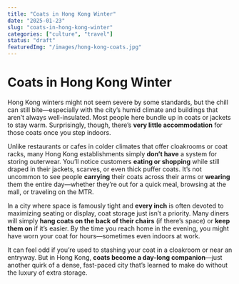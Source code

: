 ```yaml
---
title: "Coats in Hong Kong Winter"
date: "2025-01-23"
slug: "coats-in-hong-kong-winter"
categories: ["culture", "travel"]
status: "draft"
featuredImg: "/images/hong-kong-coats.jpg"
---
```


# Coats in Hong Kong Winter

Hong Kong winters might not seem severe by some standards, but the chill can still bite—especially with the city’s humid climate and buildings that aren’t always well-insulated. Most people here bundle up in coats or jackets to stay warm. Surprisingly, though, there’s **very little accommodation** for those coats once you step indoors.

Unlike restaurants or cafes in colder climates that offer cloakrooms or coat racks, many Hong Kong establishments simply **don’t have** a system for storing outerwear. You’ll notice customers **eating or shopping** while still draped in their jackets, scarves, or even thick puffer coats. It’s not uncommon to see people **carrying** their coats across their arms or **wearing** them the entire day—whether they’re out for a quick meal, browsing at the mall, or traveling on the MTR.

In a city where space is famously tight and **every inch** is often devoted to maximizing seating or display, coat storage just isn’t a priority. Many diners will simply **hang coats on the back of their chairs** (if there’s space) or **keep them on** if it’s easier. By the time you reach home in the evening, you might have worn your coat for hours—sometimes even indoors at work.

It can feel odd if you’re used to stashing your coat in a cloakroom or near an entryway. But in Hong Kong, **coats become a day-long companion**—just another quirk of a dense, fast-paced city that’s learned to make do without the luxury of extra storage.